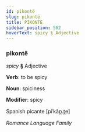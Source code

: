 ```yaml
---
id: pikontë
slug: pikontë
title: PİKONTË
sidebar_position: 562
hoverText: spicy § Adjective
---
```


### pikontë

*spicy* **§** Adjective

**Verb**: to be spicy

**Noun**: spiciness

**Modifier**: spicy

Spanish picante [piˈkãn̪.t̪e]

*Romance Language Family*